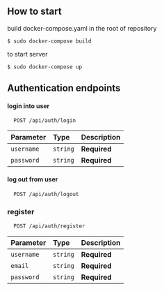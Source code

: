 ## How to start

build docker-compose.yaml in the root of repository
```
$ sudo docker-compose build
```
to start server
```
$ sudo docker-compose up
```


## Authentication endpoints

#### login into user

```http
  POST /api/auth/login
```

| Parameter | Type     | Description                |
| :-------- | :------- | :------------------------- |
| `username` | `string` | **Required**       |
| `password` | `string` | **Required**       |

#### log out from user
```http
  POST /api/auth/logout
```

### register

```http
  POST /api/auth/register
```

| Parameter | Type     | Description                |
| :-------- | :------- | :------------------------- |
| `username` | `string` | **Required**       |
| `email` | `string` | **Required**       |
| `password` | `string` | **Required**       |
